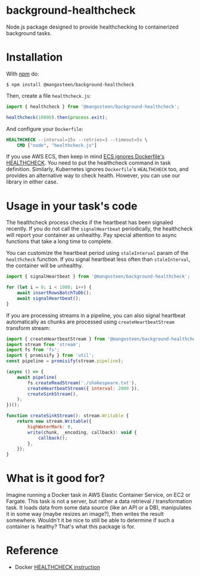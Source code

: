 # background-healthcheck

Node.js package designed to provide healthchecking to containerized background tasks.

# Installation

With [npm](https://www.npmjs.com/) do:

    $ npm install @mangosteen/background-healthcheck

Then, create a file `healthcheck.js`:

```js
import { healthcheck } from '@mangosteen/background-healthcheck';

healthcheck(10000).then(process.exit);
```

And configure your `Dockerfile`:

```dockerfile
HEALTHCHECK --interval=15s --retries=3 --timeout=5s \
    CMD ["node", "healthcheck.js"]
```

If you use AWS ECS, then keep in mind [ECS ignores Dockerfile's HEALTHCHECK](https://docs.aws.amazon.com/AmazonECS/latest/developerguide/task_definition_parameters.html#container_definition_healthcheck). You need to put the healthcheck command in task definition. Similarly,
Kubernetes ignores `Dockerfile`'s `HEALTHCHECK` too, and provides an alternative way to check health. However, you can use our library in either case.

# Usage in your task's code

The healthcheck process checks if the heartbeat has been signaled recently. If you do not
call the `signalHeartbeat` periodically, the healthcheck will report your container as
unhealthy. Pay special attention to async functions that take a long time to complete.

You can customize the heartbeat period using `staleInterval` param of the `healthcheck` function.
If you signal heartbeat less often than `staleInterval`, the container will be unhealthy.

```js
import { signalHeartbeat } from '@mangosteen/background-healthcheck';

for (let i = 0; i < 1000; i++) {
    await insertRowsBatchToDb();
    await signalHeartbeat();
}
```

If you are processing streams in a pipeline, you can also signal heartbeat automatically
as chunks are processed using `createHeartbeatStream` transform stream:

```js
import { createHeartbeatStream } from '@mangosteen/background-healthcheck';
import stream from 'stream';
import fs from 'fs';
import { promisify } from 'util';
const pipeline = promisify(stream.pipeline);

(async () => {
    await pipeline(
        fs.createReadStream('./shakespeare.txt'),
        createHeartbeatStream({ interval: 2000 }),
        createSinkStream(),
    );
})();

function createSinkStream(): stream.Writable {
    return new stream.Writable({
        highWaterMark: 0,
        write(chunk, _encoding, callback): void {
            callback();
        },
    });
}
```

# What is it good for?

Imagine running a Docker task in AWS Elastic Container Service, on EC2 or Fargate. This task is not a server,
but rather a data retrieval / transformation task. It loads data from some data source (like an API or a DB),
manipulates it in some way (maybe resizes an image?), then writes the result somewhere. Wouldn't it be nice
to still be able to determine if such a container is healthy? That's what this package is for.

# Reference

* Docker [HEALTHCHECK instruction](https://docs.docker.com/engine/reference/builder/#healthcheck)